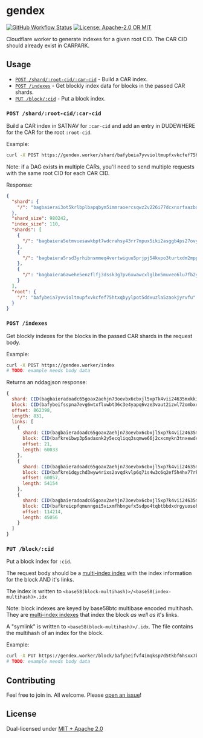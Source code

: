 # gendex

<p>
  <a href="https://github.com/web3-storage/gendex/actions/workflows/release.yml"><img alt="GitHub Workflow Status" src="https://img.shields.io/github/actions/workflow/status/web3-storage/gendex/test.yml?branch=main&style=for-the-badge" /></a>
  <a href="https://github.com/web3-storage/gendex/blob/main/LICENSE.md"><img alt="License: Apache-2.0 OR MIT" src="https://img.shields.io/badge/LICENSE-Apache--2.0%20OR%20MIT-yellow?style=for-the-badge" /></a>
</p>

Cloudflare worker to generate indexes for a given root CID. The CAR CID should already exist in CARPARK.

## Usage

* [`POST /shard/:root-cid/:car-cid`](#post-shardroot-cidcar-cid) - Build a CAR index.
* [`POST /indexes`](#post-indexes) - Get blockly index data for blocks in the passed CAR shards.
* [`PUT /block/:cid`](#put-blockcid) - Put a block index.

### `POST /shard/:root-cid/:car-cid`

Build a CAR index in SATNAV for `:car-cid` and add an entry in DUDEWHERE for the CAR for the root `:root-cid`.

Example:

```sh
curl -X POST https://gendex.worker/shard/bafybeia7yvvioltmupfxvkcfef75htxqbyylpot5ddxuzla5zaokjyrvfu/bagbaierai3ot5krlbplbapqbym5immraoercsqwz2v226i77dcxnxrfaazbq
```

Note: if a DAG exists in multiple CARs, you'll need to send multiple requests with the same root CID for each CAR CID.

Response:

```json
{
  "shard": {
    "/": "bagbaierai3ot5krlbplbapqbym5immraoercsqwz2v226i77dcxnxrfaazbq"
  },
  "shard_size": 980242,
  "index_size": 110,
  "shards": [
    {
      "/": "bagbaiera5etmvuesawkbpt7wdcrahsy43rr7mpux5iki2asggb4ps27ovyta"
    },
    {
      "/": "bagbaiera5rsd3yrhibnsmmeq4vertwiguu5prjpj54kvpo3turtxdm2mpp3q"
    },
    {
      "/": "bagbaiera6awehe5enzflfj3dssk3g7pv6xwawcxlglbn5muveo6lu7fb2yrq"
    }
  ],
  "root": {
    "/": "bafybeia7yvvioltmupfxvkcfef75htxqbyylpot5ddxuzla5zaokjyrvfu"
  }
}
```

### `POST /indexes`

Get blockly indexes for the blocks in the passed CAR shards in the request body.

Example:

```sh
curl -X POST https://gendex.worker/index
# TODO: example needs body data
```

Returns an nddagjson response:

```js
{
  shard: CID(bagbaieradoadc65goax2aehjn73oevbx6cbxjl5xp7k4vii24635mxkki42q)
  block: CID(bafybeifsspna7evg6wtxfluwbt36c3e4yapq6vze3vaut2izwl72ombxrm),
  offset: 862398,
  length: 831,
  links: [
    {
      shard: CID(bagbaieradoadc65goax2aehjn73oevbx6cbxjl5xp7k4vii24635mxkki42q),
      block: CID(bafkreibwp3p5adaxnk2y5ecqliqq3sqmwe66j2cxcmykn3tnxewdc47hie),
      offset: 21,
      length: 60033
    },
    {
      shard: CID(bagbaieradoadc65goax2aehjn73oevbx6cbxjl5xp7k4vii24635mxkki42q),
      block: CID(bafkreidqychd3wyw4rixs2avqdkvlp6q7is4w3c6q2ef5h4hx77rkmm6xa),
      offset: 60057,
      length: 54154
    },
    {
      shard: CID(bagbaieradoadc65goax2aehjn73oevbx6cbxjl5xp7k4vii24635mxkki42q),
      block: CID(bafkreicpfqmunngoi5vixmfhbngefx5sdpo4tqbtbbdxdrgyuosohbki3i),
      offset: 114214,
      length: 45056
    }
  ]
}
```

### `PUT /block/:cid`

Put a block index for `:cid`.

The request body should be a [multi-index index](https://github.com/alanshaw/cardex#multi-index-index) with the index information for the block AND it's links.

The index is written to `<base58(block-multihash)>/<base58(index-multihash)>.idx`

Note: block indexes are keyed by base58btc multibase encoded multihash. They are [multi-index indexes](https://github.com/alanshaw/cardex#multi-index-index) that index the block _as well as_ it's links.

A "symlink" is written to `<base58(block-multihash)>/.idx`. The file contains the multihash of an index for the block.

Example:

```sh
curl -X PUT https://gendex.worker/block/bafybeifvf4imqksp7d5tkbf6hsxx7bg5kexbpdojfrl7ibrpi3mzaws3b4
# TODO: example needs body data
```

## Contributing

Feel free to join in. All welcome. Please [open an issue](https://github.com/web3-storage/gendex/issues)!

## License

Dual-licensed under [MIT + Apache 2.0](https://github.com/web3-storage/gendex/blob/main/LICENSE.md)

